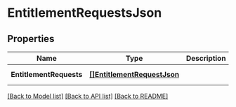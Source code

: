 # EntitlementRequestsJson

## Properties
Name | Type | Description | Notes
------------ | ------------- | ------------- | -------------
**EntitlementRequests** | [**[]EntitlementRequestJson**](EntitlementRequestJSON.md) |  | [default to null]

[[Back to Model list]](../README.md#documentation-for-models) [[Back to API list]](../README.md#documentation-for-api-endpoints) [[Back to README]](../README.md)


